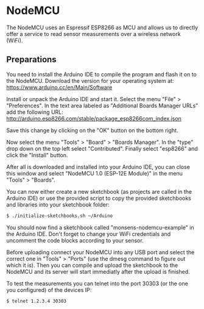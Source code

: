NodeMCU
=========

The NodeMCU uses an Espressif ESP8266 as MCU and allows us to directly offer a
service to read sensor measurements over a wireless network (WiFi).

Preparations
------------

You need to install the Arduino IDE to compile the program and flash it on to
the NodeMCU. Download the version for your operating system at:
https://www.arduino.cc/en/Main/Software

Install or unpack the Arduino IDE and start it. Select the menu "File" >
"Preferences". In the text area labeled as "Additional Boards Manager URLs" add
the following URL:
http://arduino.esp8266.com/stable/package_esp8266com_index.json

Save this change by clicking on the "OK" button on the bottom right.

Now select the menu "Tools" > "Board" > "Boards Manager". In the "type" drop down
on the top left select "Contributed". Finally select "esp8266" and click the
"Install" button.

After all is downloaded and installed into your Arduino IDE, you can close this
window and select "NodeMCU 1.0 (ESP-12E Module)" in the menu "Tools" > "Boards".

You can now either create a new sketchbook (as projects are called in the Arduino
IDE) or use the provided script to copy the provided sketchbooks and libraries
into your sketchbook folder:

```bash
$ ./initialize-sketchbooks.sh ~/Arduino
```

You should now find a sketchbook called "monsens-nodemcu-example" in the
Arduino IDE. Don't forget to change your WiFi credentials and uncomment the code
blocks according to your sensor.

Before uploading connect your NodeMCU into any USB port and select the correct
one in "Tools" > "Ports" (use the dmesg command to figure out which it is). Then
you can compile and upload the sketchbook to the NodeMCU and its server will
start immediatly after the upload is finished.

To test the measurements you can telnet into the port 30303 (or the one you
configured) of the devices IP:

```bash
$ telnet 1.2.3.4 30303
```

